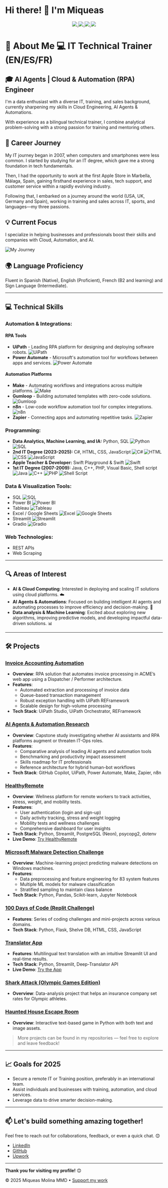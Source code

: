 <h1>
  Hi there! 👋 I'm Miqueas 
</h1>
<p align="center">
  <a href="https://www.linkedin.com/in/miqueas-molina">
    <img src="https://img.shields.io/badge/LinkedIn-0077B5?style=for-the-badge&logo=linkedin&logoColor=white">
  </a>
  <a href="https://www.upwork.com/freelancers/miqueasmd">
    <img src="https://img.shields.io/badge/UpWork-6FDA44?style=for-the-badge&logo=Upwork&logoColor=white">
  </a>
  <a href="mailto:miqueasmd@gmail.com">
    <img src="https://img.shields.io/badge/Gmail-D14836?style=for-the-badge&logo=gmail&logoColor=white">
  </a>
  <a href="https://github.com/miqueasmd">
    <img src="https://img.shields.io/badge/github-%23121011.svg?style=for-the-badge&logo=github&logoColor=white">
  </a>
</p>

# 🚀 About Me  💻 IT Technical Trainer (EN/ES/FR)
## 🎓 AI Agents | Cloud & Automation (RPA) Engineer

I'm a data enthusiast with a diverse IT, training, and sales background, currently sharpening my  skills in Cloud Engineering, AI Agents & Automations.

With experience as a bilingual technical trainer, I combine analytical problem-solving with a strong passion for training and mentoring others.

## 💼 Career Journey  
My IT journey began in 2007, when computers and smartphones were less common. I started by studying for an IT degree, which gave me a strong foundation in tech fundamentals. 

Then, I had the opportunity to work at the first Apple Store in Marbella, Málaga, Spain, gaining firsthand experience in sales, tech support, and customer service within a rapidly evolving industry.

Following that, I embarked on a journey around the world (USA, UK, Germany and Spain), working in training and sales across IT, sports, and languages—my three passions. 

## 💡 Current Focus
I specialize in helping businesses and professionals boost their skills and companies with Cloud, Automation, and AI.

![My Journey](https://github.com/miqueasmd/miqueasmd/blob/main/Miqueas's%20Career%20Map.png)

## 🌍 Language Proficiency 
Fluent in Spanish (Native), English (Proficient), French (B2 and learning) and Sign Language (Intermediate).

---
## 💻 Technical Skills

### **Automation & Integrations:**  

#### **RPA Tools**  
- **UiPath** - Leading RPA platform for designing and deploying software robots. ![UiPath](https://img.shields.io/badge/UiPath-FE4B00?style=flat&logo=uipath&logoColor=white)  
- **Power Automate** - Microsoft's automation tool for workflows between apps and services. ![Power Automate](https://img.shields.io/badge/Power%20Automate-0078D4?style=flat&logo=microsoft-power-automate&logoColor=white)  

#### **Automation Platforms**  
- **Make** - Automating workflows and integrations across multiple platforms. ![Make](https://img.shields.io/badge/Make-FF5F00?style=flat&logo=make&logoColor=white)  
- **Gumloop** - Building automated templates with zero-code solutions. ![Gumloop](https://img.shields.io/badge/Gumloop-00A9E0?style=flat&logo=gumloop&logoColor=white)  
- **n8n** - Low-code workflow automation tool for complex integrations. ![n8n](https://img.shields.io/badge/n8n-00D200?style=flat&logo=n8n&logoColor=white)  
- **Zapier** - Connecting apps and automating repetitive tasks. ![Zapier](https://img.shields.io/badge/Zapier-FF4A00?style=flat&logo=zapier&logoColor=white)


### **Programming:**
- **Data Analytics, Machine Learning, and IA:** Python, SQL   ![Python](https://img.shields.io/badge/Python-3776AB?style=flat&logo=python&logoColor=white)   ![SQL](https://img.shields.io/badge/SQL-003B57?style=flat&logo=postgresql&logoColor=white)  
- **2nd IT Degree (2023-2025):** C#, HTML, CSS, JavaScript  ![C#](https://img.shields.io/badge/C%23-239120?style=flat&logo=c-sharp&logoColor=white)   ![HTML](https://img.shields.io/badge/HTML5-E34F26?style=flat&logo=html5&logoColor=white)   ![CSS](https://img.shields.io/badge/CSS3-1572B6?style=flat&logo=css3&logoColor=white)  ![JavaScript](https://img.shields.io/badge/JavaScript-323330?style=flat&logo=javascript&logoColor=F7DF1E)  
- **Apple Teacher & Developer:** Swift Playground & Swift  ![Swift](https://img.shields.io/badge/Swift-FA7343?style=flat&logo=swift&logoColor=white)  
- **1st IT Degree (2007-2009):** Java, C++, PHP, Visual Basic, Shell script  ![Java](https://img.shields.io/badge/Java-ED8B00?style=flat&logo=java&logoColor=white)   ![C++](https://img.shields.io/badge/C%2B%2B-00599C?style=flat&logo=c%2B%2B&logoColor=white)   ![PHP](https://img.shields.io/badge/PHP-777BB4?style=flat&logo=php&logoColor=white)   ![Shell Script](https://img.shields.io/badge/Shell_Script-4EAA25?style=flat&logo=gnu-bash&logoColor=white)


### **Data & Visualization Tools:**
- SQL   ![SQL](https://img.shields.io/badge/SQL-003B57?style=flat&logo=postgresql&logoColor=white)  
- Power BI   ![Power BI](https://img.shields.io/badge/Power%20BI-F2C811?style=flat&logo=powerbi&logoColor=black)  
- Tableau   ![Tableau](https://img.shields.io/badge/Tableau-E97627?style=flat&logo=tableau&logoColor=white)  
- Excel / Google Sheets   ![Excel](https://img.shields.io/badge/Microsoft_Excel-217346?style=flat&logo=microsoft-excel&logoColor=white)   ![Google Sheets](https://img.shields.io/badge/Google_Sheets-34A853?style=flat&logo=google-sheets&logoColor=white)  
- Streamlit  ![Streamlit](https://img.shields.io/badge/Streamlit-FF4B4B?style=flat&logo=streamlit&logoColor=white)  
- Gradio   ![Gradio](https://img.shields.io/badge/Gradio-1B1C30?style=flat&logo=gradio&logoColor=white)  


### **Web Technologies:**
- REST APIs
- Web Scraping

---

## 🔍 Areas of Interest
- **AI & Cloud Computing**: Interested in deploying and scaling IT solutions using cloud platforms. ☁️
- **AI Agents & Automations**: Focused on building intelligent AI agents and automating processes to improve efficiency and decision-making. 🤖
- **Data analysis & Machine Learning**: Excited about exploring new algorithms, improving predictive models, and developing impactful data-driven solutions. 📊

---

## 🛠️ Projects  

### [Invoice Accounting Automation](https://github.com/miqueasmd/RPA_UiPath_Invoices_Automation_Capstone_Project)  
- **Overview**: RPA solution that automates invoice processing in ACME’s web app using a Dispatcher / Performer architecture.  
- **Features**:
  - Automated extraction and processing of invoice data  
  - Queue-based transaction management  
  - Robust exception handling with UiPath REFramework  
  - Scalable design for high-volume processing  
- **Tech Stack**: UiPath Studio, UiPath Orchestrator, REFramework  

### [AI Agents & Automation Research](https://github.com/miqueasmd/AI_Agents_Automation_RPA_Capstone_Project_ASIR)  
- **Overview**: Capstone study investigating whether AI assistants and RPA platforms augment or threaten IT-Ops roles.  
- **Features**:
  - Comparative analysis of leading AI agents and automation tools  
  - Benchmarking and productivity impact assessment  
  - Skills roadmap for IT professionals  
  - Reference architecture for hybrid human-bot workflows  
- **Tech Stack**: GitHub Copilot, UiPath, Power Automate, Make, Zapier, n8n  

### [HealthyRemote](https://github.com/miqueasmd/HealthyRemote)  
- **Overview**: Wellness platform for remote workers to track activities, stress, weight, and mobility tests.  
- **Features**:
  - User authentication (login and sign-up)  
  - Daily activity tracking, stress and weight logging  
  - Mobility tests and wellness challenges  
  - Comprehensive dashboard for user insights  
- **Tech Stack**: Python, Streamlit, PostgreSQL (Neon), psycopg2, dotenv  
- **Live Demo**: [Try HealthyRemote](https://app.mmdhealthyremote.es/)  

### [Microsoft Malware Detection Challenge](https://github.com/miqueasmd/Microsoft_Malware_Challenge)  
- **Overview**: Machine-learning project predicting malware detections on Windows machines.  
- **Features**:
  - Data preprocessing and feature engineering for 83 system features  
  - Multiple ML models for malware classification  
  - Stratified sampling to maintain class balance  
- **Tech Stack**: Python, Pandas, Scikit-learn, Jupyter Notebook  

### [100 Days of Code (Replit Challenge)](https://github.com/miqueasmd/100_days_of_Code_Replit)  
- **Features**: Series of coding challenges and mini-projects across various domains.  
- **Tech Stack**: Python, Flask, Shelve DB, HTML, CSS, JavaScript  

### [Translator App](https://github.com/miqueasmd/translator)  
- **Features**: Multilingual text translation with an intuitive Streamlit UI and real-time results.  
- **Tech Stack**: Python, Streamlit, Deep-Translator API  
- **Live Demo**: [Try the App](https://mmdtranslator.streamlit.app/)  

### [Shark Attack (Olympic Games Edition)](https://github.com/miqueasmd/Shark-Attack-Olympic-Games-Edition)  
- **Overview**: Data-analysis project that helps an insurance company set rates for Olympic athletes.  

### [Haunted House Escape Room](https://github.com/miqueasmd/Haunted-House-Escaperoom)  
- **Overview**: Interactive text-based game in Python with both text and image assets.  

> More projects can be found in my repositories — feel free to explore and leave feedback!


---

## 📈 Goals for 2025
- Secure a remote IT or Training position, preferably in an international team.
- Assist individuals and businesses with training, automation, and cloud services.
- Leverage data to drive smarter decision-making.

---

## 📫 Let's build something amazing together!  
Feel free to reach out for collaborations, feedback, or even a quick chat. 😊

- [LinkedIn](https://www.linkedin.com/in/miqueas-molina)
- [GitHub](https://github.com/miqueasmd)
- [Upwork](https://www.upwork.com/freelancers/miqueasmd)

---

**Thank you for visiting my profile!** 😊

<!-- [![GitHub WidgetBox](https://github-widgetbox.vercel.app/api/profile?username=miqueasmd&data=followers,repositories,stars,commits)](https://github.com/miqueasmd -->

<footer>
    <p>© 2025 Miqueas Molina MMD • <a href="https://ko-fi.com/miqueasmd">Support my work</a></p>
</footer>


